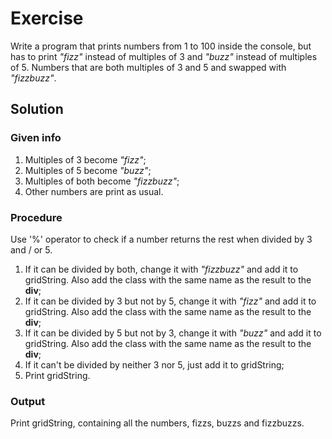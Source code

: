 # Exercise

Write a program that prints numbers from 1 to 100 inside the console,
but has to print _"fizz"_ instead of multiples of 3 and _"buzz"_ instead of multiples of 5.
Numbers that are both multiples of 3 and 5 and swapped with _"fizzbuzz"_.

## Solution

### Given info

1. Multiples of 3 become _"fizz"_;
2. Multiples of 5 become _"buzz"_;
3. Multiples of both become _"fizzbuzz"_;
4. Other numbers are print as usual.

### Procedure

Use '%' operator to check if a number returns the rest when divided by 3 and / or 5.
1. If it can be divided by both, change it with _"fizzbuzz"_ and add it to gridString. Also add the class with the same name as the result to the **div**;
2. If it can be divided by 3 but not by 5, change it with _"fizz"_ and add it to gridString. Also add the class with the same name as the result to the **div**;
3. If it can be divided by 5 but not by 3, change it with _"buzz"_ and add it to gridString. Also add the class with the same name as the result to the **div**;
4. If it can't be divided by neither 3 nor 5, just add it to gridString;
5. Print gridString.

### Output

Print gridString, containing all the numbers, fizzs, buzzs and fizzbuzzs.
